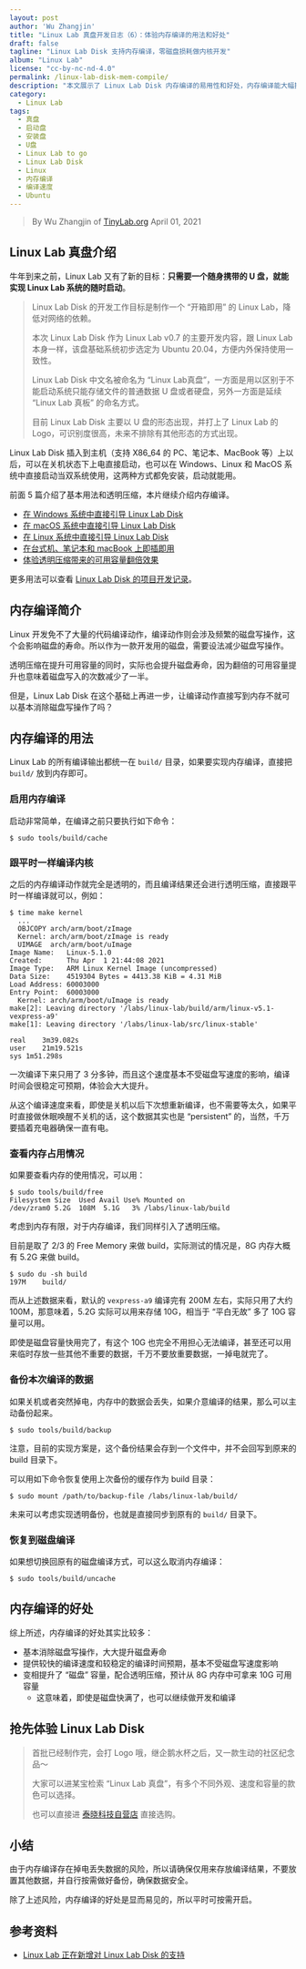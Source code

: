 ```yaml
---
layout: post
author: 'Wu Zhangjin'
title: "Linux Lab 真盘开发日志（6）：体验内存编译的用法和好处"
draft: false
tagline: "Linux Lab Disk 支持内存编译，零磁盘损耗做内核开发"
album: "Linux Lab"
license: "cc-by-nc-nd-4.0"
permalink: /linux-lab-disk-mem-compile/
description: "本文展示了 Linux Lab Disk 内存编译的易用性和好处，内存编译能大幅提升磁盘寿命并提升可用容量"
category:
  - Linux Lab
tags:
  - 真盘
  - 启动盘
  - 安装盘
  - U盘
  - Linux Lab to go
  - Linux Lab Disk
  - Linux
  - 内存编译
  - 编译速度
  - Ubuntu
---
```


> By Wu Zhangjin of [TinyLab.org][1]
> April 01, 2021

## Linux Lab 真盘介绍

牛年到来之前，Linux Lab 又有了新的目标：**只需要一个随身携带的 U 盘，就能实现 Linux Lab 系统的随时启动**。

>
> Linux Lab Disk 的开发工作目标是制作一个 “开箱即用” 的 Linux Lab，降低对网络的依赖。
>
> 本次 Linux Lab Disk 作为 Linux Lab v0.7 的主要开发内容，跟 Linux Lab 本身一样，该盘基础系统初步选定为 Ubuntu 20.04，方便内外保持使用一致性。
>
>
> Linux Lab Disk 中文名被命名为 “Linux Lab真盘”，一方面是用以区别于不能启动系统只能存储文件的普通数据 U 盘或者硬盘，另外一方面是延续 “Linux Lab 真板” 的命名方式。
>
> 目前 Linux Lab Disk 主要以 U 盘的形态出现，并打上了 Linux Lab 的 Logo，可识别度很高，未来不排除有其他形态的方式出现。
>

Linux Lab Disk 插入到主机（支持 X86_64 的 PC、笔记本、MacBook 等）上以后，可以在关机状态下上电直接启动，也可以在 Windows、Linux 和 MacOS 系统中直接启动当双系统使用，这两种方式都免安装，启动就能用。

前面 5 篇介绍了基本用法和透明压缩，本片继续介绍内存编译。

* [在 Windows 系统中直接引导 Linux Lab Disk](https://tinylab.org/linux-lab-disk-windows-boot/)
* [在 macOS 系统中直接引导 Linux Lab Disk](https://tinylab.org/linux-lab-disk-macos-boot/)
* [在 Linux 系统中直接引导 Linux Lab Disk](https://tinylab.org/linux-lab-disk-linux-boot/)
* [在台式机、笔记本和 macBook 上即插即用](https://tinylab.org/linux-lab-disk-raw-boot/)
* [体验透明压缩带来的可用容量翻倍效果](/linux-lab-disk-transparent-compress/)

更多用法可以查看 [Linux Lab Disk 的项目开发记录](https://gitee.com/tinylab/linux-lab/issues/I31ZTK)。

## 内存编译简介

Linux 开发免不了大量的代码编译动作，编译动作则会涉及频繁的磁盘写操作，这个会影响磁盘的寿命。所以作为一款开发用的磁盘，需要设法减少磁盘写操作。

透明压缩在提升可用容量的同时，实际也会提升磁盘寿命，因为翻倍的可用容量提升也意味着磁盘写入的次数减少了一半。

但是，Linux Lab Disk 在这个基础上再进一步，让编译动作直接写到内存不就可以基本消除磁盘写操作了吗？

## 内存编译的用法

Linux Lab 的所有编译输出都统一在 `build/` 目录，如果要实现内存编译，直接把 `build/` 放到内存即可。

### 启用内存编译

启动非常简单，在编译之前只要执行如下命令：

```
$ sudo tools/build/cache
```

### 跟平时一样编译内核

之后的内存编译动作就完全是透明的，而且编译结果还会进行透明压缩，直接跟平时一样编译就可以，例如：

```
$ time make kernel
  ...
  OBJCOPY arch/arm/boot/zImage
  Kernel: arch/arm/boot/zImage is ready
  UIMAGE  arch/arm/boot/uImage
Image Name:   Linux-5.1.0
Created:      Thu Apr  1 21:44:08 2021
Image Type:   ARM Linux Kernel Image (uncompressed)
Data Size:    4519304 Bytes = 4413.38 KiB = 4.31 MiB
Load Address: 60003000
Entry Point:  60003000
  Kernel: arch/arm/boot/uImage is ready
make[2]: Leaving directory '/labs/linux-lab/build/arm/linux-v5.1-vexpress-a9'
make[1]: Leaving directory '/labs/linux-lab/src/linux-stable'

real	3m39.082s
user	21m19.521s
sys	1m51.298s
```

一次编译下来只用了 3 分多钟，而且这个速度基本不受磁盘写速度的影响，编译时间会很稳定可预期，体验会大大提升。

从这个编译速度来看，即使是关机以后下次想重新编译，也不需要等太久，如果平时直接做休眠唤醒不关机的话，这个数据其实也是 “persistent” 的，当然，千万要插着充电器确保一直有电。

### 查看内存占用情况

如果要查看内存的使用情况，可以用：

```
$ sudo tools/build/free
Filesystem Size  Used Avail Use% Mounted on
/dev/zram0 5.2G  108M  5.1G   3% /labs/linux-lab/build
```

考虑到内存有限，对于内存编译，我们同样引入了透明压缩。

目前是取了 2/3 的 Free Memory 来做 build，实际测试的情况是，8G 内存大概有 5.2G 来做 build。

```
$ sudo du -sh build
197M	build/
```

而从上述数据来看，默认的 `vexpress-a9` 编译完有 200M 左右，实际只用了大约 100M，那意味着，5.2G 实际可以用来存储 10G，相当于 “平白无故” 多了 10G 容量可以用。

即使是磁盘容量快用完了，有这个 10G 也完全不用担心无法编译，甚至还可以用来临时存放一些其他不重要的数据，千万不要放重要数据，一掉电就完了。

### 备份本次编译的数据

如果关机或者突然掉电，内存中的数据会丢失，如果介意编译的结果，那么可以主动备份起来。

```
$ sudo tools/build/backup
```

注意，目前的实现方案是，这个备份结果会存到一个文件中，并不会回写到原来的 build 目录下。

可以用如下命令恢复使用上次备份的缓存作为 build 目录：

```
$ sudo mount /path/to/backup-file /labs/linux-lab/build/
```

未来可以考虑实现透明备份，也就是直接同步到原有的 `build/` 目录下。

### 恢复到磁盘编译

如果想切换回原有的磁盘编译方式，可以这么取消内存编译：

```
$ sudo tools/build/uncache
```

## 内存编译的好处

综上所述，内存编译的好处其实比较多：

* 基本消除磁盘写操作，大大提升磁盘寿命
* 提供较快的编译速度和较稳定的编译时间预期，基本不受磁盘写速度影响
* 变相提升了 “磁盘” 容量，配合透明压缩，预计从 8G 内存中可拿来 10G 可用容量
    * 这意味着，即使是磁盘快满了，也可以继续做开发和编译

## 抢先体验 Linux Lab Disk

>
> 首批已经制作完，会打 Logo 哦，继企鹅水杯之后，又一款生动的社区纪念品～
>
>
> 大家可以进某宝检索 “Linux Lab 真盘”，有多个不同外观、速度和容量的款色可以选择。
>
> 也可以直接进 [泰晓科技自营店](https://shop155917374.taobao.com/) 直接选购。

## 小结

由于内存编译存在掉电丢失数据的风险，所以请确保仅用来存放编译结果，不要放置其他数据，并自行按需做好备份，确保数据安全。

除了上述风险，内存编译的好处是显而易见的，所以平时可按需开启。

## 参考资料

* [Linux Lab 正在新增对 Linux Lab Disk 的支持](https://gitee.com/tinylab/linux-lab/issues/I31ZTK)

[1]: https://tinylab.org
